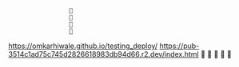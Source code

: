                     🔽
                     🔽
                     🔽
                     🔽
https://omkarhiwale.github.io/testing_deploy/   https://pub-3514c1ad75c745d2826618983db94d66.r2.dev/index.html
                     🔼
                     🔼
                     🔼
                     🔼
                     🔼
